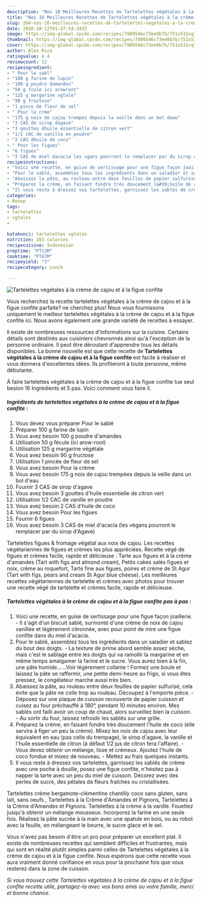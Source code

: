 ```yaml
---
description: "Nos 10 Meilleures Recettes de Tartelettes végétales à la crème de cajou et à la figue confite"
title: "Nos 10 Meilleures Recettes de Tartelettes végétales à la crème de cajou et à la figue confite"
slug: 264-nos-10-meilleures-recettes-de-tartelettes-vegetales-a-la-creme-de-cajou-et-a-la-figue-confite
date: 2020-10-12T01:47:54.343Z
image: https://img-global.cpcdn.com/recipes/7909546c73ee0b7b/751x532cq70/tartelettes-vegetales-a-la-creme-de-cajou-et-a-la-figue-confite-photo-principale-de-la-recette.jpg
thumbnail: https://img-global.cpcdn.com/recipes/7909546c73ee0b7b/751x532cq70/tartelettes-vegetales-a-la-creme-de-cajou-et-a-la-figue-confite-photo-principale-de-la-recette.jpg
cover: https://img-global.cpcdn.com/recipes/7909546c73ee0b7b/751x532cq70/tartelettes-vegetales-a-la-creme-de-cajou-et-a-la-figue-confite-photo-principale-de-la-recette.jpg
author: Alex Rice
ratingvalue: 4.4
reviewcount: 12
recipeingredient:
- " Pour le sabl"
- "100 g farine de lupin"
- "100 g poudre damandes"
- "50 g fcule ici arowroot"
- "125 g margarine vgtale"
- "90 g fructose"
- "1 pince de fleur de sel"
- " Pour la crme"
- "175 g noix de cajou trempes depuis la veille dans un bol deau"
- "3 CAS de sirop dagave"
- "3 gouttes dhuile essentielle de citron vert"
- "1/2 CAC de vanille en poudre"
- "2 CAS dhuile de coco"
- " Pour les figues"
- "6 figues"
- "3 CAS de miel dacacia les vgans pourront le remplacer par du sirop dAgave"
recipeinstructions:
- "Voici une recette, en guise de sertissage pour une figue façon joaillerie. Il s&#39;agit d&#39;un biscuit sablé, surmonté d&#39;une crème de noix de cajou vanillée et légèrement citronnée, avec pour point de mire une figue confite dans du miel d&#39;acacia."
- "Pour le sablé, assemblez tous les ingrédients dans un saladier et sablez du bout des doigts. La texture de prime abord semble assez sèche, mais c&#39;est le sablage entre les doigts qui va ramollir la margarine et en même temps amalgamer la farine et le sucre. Vous aurez bien à la fin, une pâte humide......Voir légèrement collante ! Formez une boule et laissez la pâte se raffermir, une petite demi-heure au frigo, si vous êtes pressez, le congélateur marche aussi très bien."
- "Abaissez la pâte, au rouleau entre deux feuilles de papier sulfurisé, cela évite que la pâte ne colle trop au rouleau. Découpez à l&#39;emporte pièce. Déposez sur une plaque de cuisson recouverte de papier cuisson et cuisez au four préchauffé à 180°, pendant 10 minutes environ. Mes sablés ont failli avoir un coup de chaud, alors surveillez bien la cuisson. Au sortir du four, laissez refroidir les sablés sur une grille."
- "Préparez la crème, en faisant fondre très doucement l&#39;huile de coco (elle servira à figer un peu la crème). Mixez les noix de cajou avec leur équivalent en eau (pas celle du trempage), le sirop d&#39;agave, la vanille et l&#39;huile essentielle de citron (à défaut 1/2 jus de citron fera l&#39;affaire).  Vous devez obtenir un mélange, lisse et crémeux. Ajoutez l&#39;huile de coco fondue et mixez de nouveau. Mettez au frais quelques instants."
- "Il vous reste à dressez vos tartelettes, garnissez les sablés de crème avec une poche à douille, posez une figue confite, n&#39;hésitez pas à napper la tarte avec un peu du miel de cuisson. Décorez avec des perles de sucre, des pétales de fleurs fraîches ou cristallisées."
categories:
- Resep
tags:
- tartelettes
- vgtales
- 

katakunci: tartelettes vgtales  
nutrition: 283 calories
recipecuisine: Indonesian
preptime: "PT13M"
cooktime: "PT47M"
recipeyield: "3"
recipecategory: Lunch

---
```



![Tartelettes végétales à la crème de cajou et à la figue confite](https://img-global.cpcdn.com/recipes/7909546c73ee0b7b/751x532cq70/tartelettes-vegetales-a-la-creme-de-cajou-et-a-la-figue-confite-photo-principale-de-la-recette.jpg)

Vous recherchez la recette tartelettes végétales à la crème de cajou et à la figue confite parfaite? ne cherchez plus! Nous vous fournissons uniquement le meilleur tartelettes végétales à la crème de cajou et à la figue confite ici. Nous avons également une grande variété de recettes à essayer.

Il existe de nombreuses ressources d'informations sur la cuisine. Certains détails sont destinés aux cuisiniers chevronnés ainsi qu'à l'exception de la personne ordinaire. Il peut être déroutant d'apprendre tous les détails disponibles. La bonne nouvelle est que cette recette de <strong> Tartelettes végétales à la crème de cajou et à la figue confite </strong> est facile à réaliser et vous donnera d'excellentes idées. Ils profiteront à toute personne, même débutante.

<!--inarticleads1-->

À faire tartelettes végétales à la crème de cajou et à la figue confite tue seul besion 16 Ingrédients et 5 pas. Voici comment vous faire il.

##### Ingrédients de tartelettes végétales à la crème de cajou et à la figue confite :

1. Vous devez vous préparer  Pour le sablé
1. Préparer 100 g farine de lupin
1. Vous avez besoin 100 g poudre d&#39;amandes
1. Utilisation 50 g fécule (ici arow-root)
1. Utilisation 125 g margarine végétale
1. Vous avez besoin 90 g fructose
1. Utilisation 1 pincée de fleur de sel
1. Vous avez besoin  Pour la crème
1. Vous avez besoin 175 g noix de cajou trempées depuis la veille dans un bol d&#39;eau
1. Fournir 3 CAS de sirop d&#39;agave
1. Vous avez besoin 3 gouttes d&#39;huile essentielle de citron vert
1. Utilisation 1/2 CAC de vanille en poudre
1. Vous avez besoin 2 CAS d&#39;huile de coco
1. Vous avez besoin  Pour les figues
1. Fournir 6 figues
1. Vous avez besoin 3 CAS de miel d&#39;acacia (les végans pourront le remplacer par du sirop d&#39;Agave)


Tartelettes figues &amp; fromage végétal aux noix de cajou. Les recettes végétariennes de figues et crèmes les plus appréciées. Recette végé de figues et crèmes facile, rapide et délicieuse : Tarte aux figues et à la crème d&#39;amandes (Tart with figs and almond cream), Petits cakes salés figues et noix, crème au roquefort, Tarte fine aux figues, poires et crème de St Agur (Tart with figs, pears and cream St Agur blue cheese). Les meilleures recettes végétariennes de tartelette et crèmes avec photos pour trouver une recette végé de tartelette et crèmes facile, rapide et délicieuse. 

<!--inarticleads2-->

##### Tartelettes végétales à la crème de cajou et à la figue confite pas à pas :

1. Voici une recette, en guise de sertissage pour une figue façon joaillerie. - Il s&#39;agit d&#39;un biscuit sablé, surmonté d&#39;une crème de noix de cajou vanillée et légèrement citronnée, avec pour point de mire une figue confite dans du miel d&#39;acacia.
1. Pour le sablé, assemblez tous les ingrédients dans un saladier et sablez du bout des doigts. - La texture de prime abord semble assez sèche, mais c&#39;est le sablage entre les doigts qui va ramollir la margarine et en même temps amalgamer la farine et le sucre. Vous aurez bien à la fin, une pâte humide......Voir légèrement collante ! Formez une boule et laissez la pâte se raffermir, une petite demi-heure au frigo, si vous êtes pressez, le congélateur marche aussi très bien.
1. Abaissez la pâte, au rouleau entre deux feuilles de papier sulfurisé, cela évite que la pâte ne colle trop au rouleau. Découpez à l&#39;emporte pièce. - Déposez sur une plaque de cuisson recouverte de papier cuisson et cuisez au four préchauffé à 180°, pendant 10 minutes environ. Mes sablés ont failli avoir un coup de chaud, alors surveillez bien la cuisson. - Au sortir du four, laissez refroidir les sablés sur une grille.
1. Préparez la crème, en faisant fondre très doucement l&#39;huile de coco (elle servira à figer un peu la crème). Mixez les noix de cajou avec leur équivalent en eau (pas celle du trempage), le sirop d&#39;agave, la vanille et l&#39;huile essentielle de citron (à défaut 1/2 jus de citron fera l&#39;affaire).  - Vous devez obtenir un mélange, lisse et crémeux. Ajoutez l&#39;huile de coco fondue et mixez de nouveau. - Mettez au frais quelques instants.
1. Il vous reste à dressez vos tartelettes, garnissez les sablés de crème avec une poche à douille, posez une figue confite, n&#39;hésitez pas à napper la tarte avec un peu du miel de cuisson. Décorez avec des perles de sucre, des pétales de fleurs fraîches ou cristallisées.


Tartelettes crème bergamote-clémentine chantilly coco  sans gluten, sans lait, sans oeufs , Tartelettes à la Crème d&#39;Amandes et Pignons, Tartelettes à la Crème d&#39;Amandes et Pignons. Tartelettes à la crème à la vanille. Fouettez jusqu&#39;à obtenir un mélange mousseux. Incorporez la farine en une seule fois. Réalisez la pâte sucrée à la main avec une spatule en bois, ou au robot avec la feuille, en mélangeant le beurre, le sucre glace et le sel. 

<!--inarticleads1-->

<p>
Vous n'avez pas besoin d'être un pro pour préparer un excellent plat. Il existe de nombreuses recettes qui semblent difficiles et frustrantes, mais qui sont en réalité plutôt simples parmi celles de Tartelettes végétales à la crème de cajou et à la figue confite. Nous espérons que cette recette vous aura vraiment donné confiance en vous pour la prochaine fois que vous resterez dans la zone de cuisson.
</p>

<p>
<i>Si vous trouvez cette Tartelettes végétales à la crème de cajou et à la figue confite recette utile, partagez-la avec vos bons amis ou votre famille, merci et bonne chance.</i>
</p>
